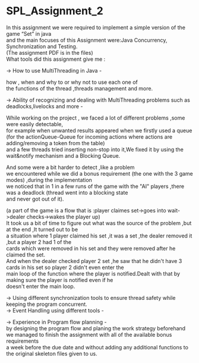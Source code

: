 # SPL_Assignment_2  
In this assignment we were required to implement a simple version of the game “Set” in java    
and the main focuses of this Assignment were:Java Concurrency, Synchronization and Testing.  
(The assignment PDF is in the files)   
What tools did this assignment give me :    

-> How to use MultiThreading in Java -    
  
 how , when and why to or why not to use each one of   
 the functions of the thread ,threads management and more.   
   
-> Ability of recognizing and dealing with MultiThreading problems such as deadlocks,livelocks and more -  
  
While working on the project , we faced a lot of different problems ,some were easily detectable,      
for example when unwanted results appeared when we firstly used a queue   
(for the actionQueue-Queue for incoming actions where actions are adding/removing a token from the table)   
and a few threads tried inserting non-stop into it,We fixed it by using the wait&notify mechanism and a Blocking Queue.

And some were a bit harder to detect ,like a problem     
we encountered while we did a bonus requirement (the one with the 3 game modes) ,during the implementation          
we noticed that in 1 in a few runs of the game with the "AI" players ,there was a deadlock (thread went into a blocking state       
and never got out of it).  
   
 (a part of the game is a flow that is :player claimes set->goes into wait->dealer checks->wakes the player up)         
It took us a bit of time to figure out what was the source of the problem ,but at the end ,It turned out to be    
a situation where 1 player claimed his set ,it was a set ,the dealer removed it ,but a player 2 had 1 of the   
cards which were removed in his set and they were removed after he claimed the set.    
And when the dealer checked player 2 set ,he saw that he didn't have 3 cards in his set so player 2 didn't even enter the    
main loop of the function where the player is notified.Dealt with that by making sure the player is notified even if he  
doesn't enter the main loop.
  
-> Using different synchronization tools to ensure thread safety while keeping the program concurrent.         
-> Event Handling using different tools -    
    
-> Experience in Program flow planning -    
    by designing the program flow and planing the work strategy beforehand         
    we managed to finish the assignment with all of the available bonus requirements    
    a week before the due date and without adding any additional functions to the original skeleton files given to us.          
